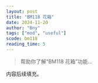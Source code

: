 ```yaml
---
layout: post
title: "BM118 花箱"
date: 2024-11-20
author: "Bny"
tags: ["mod", "useful"]
scode: bm118
reading_time: 5
---
```


> 帮助你了解“BM118 花箱”功能...

内容后续填充。
